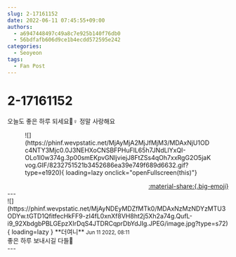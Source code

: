 ```yaml
---
slug: 2-17161152
date: 2022-06-11 07:45:55+09:00
authors:
  - a6947448497c49a8c7e925b140f76db0
  - 56bdfafb606d9ce1b4ecdd572595e242
categories:
  - Seoyeon
tags:
  - Fan Post
---
```


# 2-17161152

<div class="post-container" markdown="1">
<div class="content-container md-sidebar__scrollwrap" markdown="1">

오늘도 좋은 하루 되세요🙆♀️ 정말 사랑해요
<figure markdown="1">
![](https://phinf.wevpstatic.net/MjAyMjA2MjJfMjM3/MDAxNjU1ODc4NTY3Mjc0.0J3NEHXoCNSBFPHuFlL65h7JNdLlYxQI-OLo1I0w374g.3p00smEKpvGNIjviejJ8FtZSs4qOh7xxRgG2O5jaKvog.GIF/8232751521b3452686ea39e749f689d6632.gif?type=e1920){ loading=lazy onclick="openFullscreen(this)"}
</figure>


</div>
</div>

<div style="text-align: right;" markdown="1">
<a href="https://weverse.io/fromis9/fanpost/2-17161152" style="text-align: right;">:material-share:{.big-emoji}</a>
</div>
---

<div class="comments-container md-sidebar__scrollwrap" markdown="1">
<div class="comment" markdown="1">
<div class='id-container' markdown="1">
![](https://phinf.wevpstatic.net/MjAyNDEyMDZfMTk0/MDAxNzMzNDYzMTU3ODYw.tGTD1QfitfecHkFF9-zI4fL0xnXf8VH8ht2j5Xh2a74g.QufL-i9_92XbdgbPBLGEpzXIrDqS4JTDRCqprDbYdJIg.JPEG/image.jpg?type=s72){ loading=lazy }
**<span class="artist">더여니</span>** <small>Jun 11 2022, 08:11</small><br>
</div>
<div class='comment-body' markdown="1">
좋은 하루 보내시길 다들🙂
</div>
</div>
</div>
---
